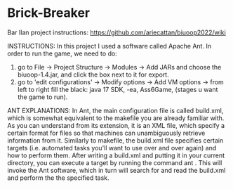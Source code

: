 # Brick-Breaker

Bar Ilan project instructions: https://github.com/ariecattan/biuoop2022/wiki


INSTRUCTIONS:
In this project I used a software called Apache Ant.
In order to run the game, we need to do:
1. go to File -> Project Structure -> Modules -> Add JARs and choose the biuoop-1.4.jar, and click the box next to it for export.
2. go to 'edit configurations' -> Modify options -> Add VM options -> from left to right fill the black:
java 17 SDK, -ea, Ass6Game, (stages u want the game to run).


ANT EXPLANATIONS:
In Ant, the main configuration file is called build.xml, which is somewhat equivalent to the makefile you are already familiar with. As you can understand from its extension, it is an XML file, which specify a certain format for files so that machines can unambiguously retrieve information from it.
Similarly to makefile, the build.xml file specifies certain targets (i.e. automated tasks you'll want to use over and over again) and how to perform them. After writing a build.xml and putting it in your current directory, you can execute a target by running the command ant <target-name>. This will invoke the Ant software, which in turn will search for and read the build.xml and perform the the specified task.


